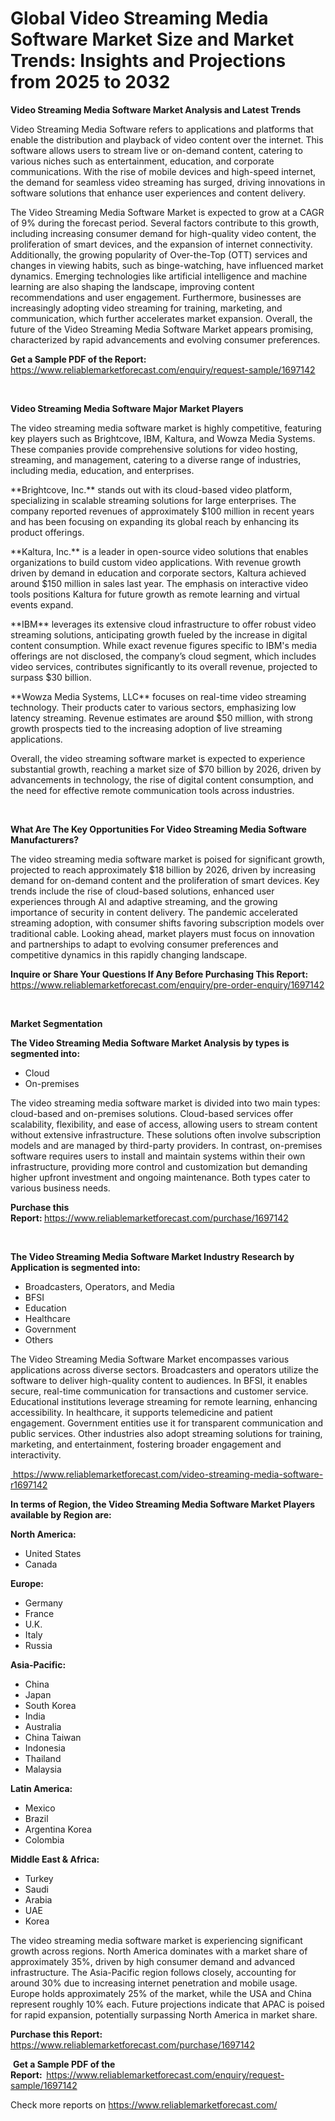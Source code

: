<p><h1>Global Video Streaming Media Software Market Size and Market Trends: Insights and Projections from 2025 to 2032</h1></p><p><strong>Video Streaming Media Software Market Analysis and Latest Trends</strong></p>
<p><p>Video Streaming Media Software refers to applications and platforms that enable the distribution and playback of video content over the internet. This software allows users to stream live or on-demand content, catering to various niches such as entertainment, education, and corporate communications. With the rise of mobile devices and high-speed internet, the demand for seamless video streaming has surged, driving innovations in software solutions that enhance user experiences and content delivery.</p><p>The Video Streaming Media Software Market is expected to grow at a CAGR of 9% during the forecast period. Several factors contribute to this growth, including increasing consumer demand for high-quality video content, the proliferation of smart devices, and the expansion of internet connectivity. Additionally, the growing popularity of Over-the-Top (OTT) services and changes in viewing habits, such as binge-watching, have influenced market dynamics. Emerging technologies like artificial intelligence and machine learning are also shaping the landscape, improving content recommendations and user engagement. Furthermore, businesses are increasingly adopting video streaming for training, marketing, and communication, which further accelerates market expansion. Overall, the future of the Video Streaming Media Software Market appears promising, characterized by rapid advancements and evolving consumer preferences.</p></p>
<p><strong>Get a Sample PDF of the Report:&nbsp;</strong> <a href="https://www.reliablemarketforecast.com/enquiry/request-sample/1697142?utm_campaign=1885&utm_medium=2&utm_source=Github&utm_content=ia&utm_term=08012025&utm_id=video-streaming-media-software">https://www.reliablemarketforecast.com/enquiry/request-sample/1697142</a></p>
<p>&nbsp;</p>
<p><strong>Video Streaming Media Software Major Market Players</strong></p>
<p><p>The video streaming media software market is highly competitive, featuring key players such as Brightcove, IBM, Kaltura, and Wowza Media Systems. These companies provide comprehensive solutions for video hosting, streaming, and management, catering to a diverse range of industries, including media, education, and enterprises.</p><p>**Brightcove, Inc.** stands out with its cloud-based video platform, specializing in scalable streaming solutions for large enterprises. The company reported revenues of approximately $100 million in recent years and has been focusing on expanding its global reach by enhancing its product offerings.</p><p>**Kaltura, Inc.** is a leader in open-source video solutions that enables organizations to build custom video applications. With revenue growth driven by demand in education and corporate sectors, Kaltura achieved around $150 million in sales last year. The emphasis on interactive video tools positions Kaltura for future growth as remote learning and virtual events expand.</p><p>**IBM** leverages its extensive cloud infrastructure to offer robust video streaming solutions, anticipating growth fueled by the increase in digital content consumption. While exact revenue figures specific to IBM's media offerings are not disclosed, the company’s cloud segment, which includes video services, contributes significantly to its overall revenue, projected to surpass $30 billion.</p><p>**Wowza Media Systems, LLC** focuses on real-time video streaming technology. Their products cater to various sectors, emphasizing low latency streaming. Revenue estimates are around $50 million, with strong growth prospects tied to the increasing adoption of live streaming applications.</p><p>Overall, the video streaming software market is expected to experience substantial growth, reaching a market size of $70 billion by 2026, driven by advancements in technology, the rise of digital content consumption, and the need for effective remote communication tools across industries.</p></p>
<p>&nbsp;</p>
<p><strong>What Are The Key Opportunities For Video Streaming Media Software Manufacturers?</strong></p>
<p><p>The video streaming media software market is poised for significant growth, projected to reach approximately $18 billion by 2026, driven by increasing demand for on-demand content and the proliferation of smart devices. Key trends include the rise of cloud-based solutions, enhanced user experiences through AI and adaptive streaming, and the growing importance of security in content delivery. The pandemic accelerated streaming adoption, with consumer shifts favoring subscription models over traditional cable. Looking ahead, market players must focus on innovation and partnerships to adapt to evolving consumer preferences and competitive dynamics in this rapidly changing landscape.</p></p>
<p><strong>Inquire or Share Your Questions If Any Before Purchasing This Report:</strong> <a href="https://www.reliablemarketforecast.com/enquiry/pre-order-enquiry/1697142?utm_campaign=1885&utm_medium=2&utm_source=Github&utm_content=ia&utm_term=08012025&utm_id=video-streaming-media-software">https://www.reliablemarketforecast.com/enquiry/pre-order-enquiry/1697142</a></p>
<p>&nbsp;</p>
<p><strong>Market Segmentation</strong></p>
<p><strong>The Video Streaming Media Software Market Analysis by types is segmented into:</strong></p>
<p><ul><li>Cloud</li><li>On-premises</li></ul></p>
<p><p>The video streaming media software market is divided into two main types: cloud-based and on-premises solutions. Cloud-based services offer scalability, flexibility, and ease of access, allowing users to stream content without extensive infrastructure. These solutions often involve subscription models and are managed by third-party providers. In contrast, on-premises software requires users to install and maintain systems within their own infrastructure, providing more control and customization but demanding higher upfront investment and ongoing maintenance. Both types cater to various business needs.</p></p>
<p><strong>Purchase this Report:&nbsp;</strong><a href="https://www.reliablemarketforecast.com/purchase/1697142?utm_campaign=1885&utm_medium=2&utm_source=Github&utm_content=ia&utm_term=08012025&utm_id=video-streaming-media-software">https://www.reliablemarketforecast.com/purchase/1697142</a></p>
<p>&nbsp;</p>
<p><strong>The Video Streaming Media Software Market Industry Research by Application is segmented into:</strong></p>
<p><ul><li>Broadcasters, Operators, and Media</li><li>BFSI</li><li>Education</li><li>Healthcare</li><li>Government</li><li>Others</li></ul></p>
<p><p>The Video Streaming Media Software Market encompasses various applications across diverse sectors. Broadcasters and operators utilize the software to deliver high-quality content to audiences. In BFSI, it enables secure, real-time communication for transactions and customer service. Educational institutions leverage streaming for remote learning, enhancing accessibility. In healthcare, it supports telemedicine and patient engagement. Government entities use it for transparent communication and public services. Other industries also adopt streaming solutions for training, marketing, and entertainment, fostering broader engagement and interactivity.</p></p>
<p><a href="https://www.reliablemarketforecast.com/video-streaming-media-software-r1697142?utm_campaign=1885&utm_medium=2&utm_source=Github&utm_content=ia&utm_term=08012025&utm_id=video-streaming-media-software">&nbsp;https://www.reliablemarketforecast.com/video-streaming-media-software-r1697142</a></p>
<p><strong>In terms of Region, the Video Streaming Media Software Market Players available by Region are:</strong></p>
<p>
    <p> <strong> North America: </strong>
        <ul>
            <li>United States</li>
            <li>Canada</li>
        </ul>
        </p> 
    <p> <strong> Europe: </strong>
        <ul>
            <li>Germany</li>
            <li>France</li>
            <li>U.K.</li>
            <li>Italy</li>
            <li>Russia</li>
        </ul>
        </p> 
    <p> <strong> Asia-Pacific: </strong>
        <ul>
            <li>China</li>
            <li>Japan</li>
            <li>South Korea</li>
            <li>India</li>
            <li>Australia</li>
            <li>China Taiwan</li>
            <li>Indonesia</li>
            <li>Thailand</li>
            <li>Malaysia</li>
        </ul>
        </p> 
    <p> <strong> Latin America: </strong>
        <ul>
            <li>Mexico</li>
            <li>Brazil</li>
            <li>Argentina Korea</li>
            <li>Colombia</li>
        </ul>
        </p> 
    <p> <strong> Middle East & Africa: </strong>
        <ul>
            <li>Turkey</li>
            <li>Saudi</li>
            <li>Arabia</li>
            <li>UAE</li>
            <li>Korea</li>
        </ul>
    </p>
    </p>
<p><p>The video streaming media software market is experiencing significant growth across regions. North America dominates with a market share of approximately 35%, driven by high consumer demand and advanced infrastructure. The Asia-Pacific region follows closely, accounting for around 30% due to increasing internet penetration and mobile usage. Europe holds approximately 25% of the market, while the USA and China represent roughly 10% each. Future projections indicate that APAC is poised for rapid expansion, potentially surpassing North America in market share.</p></p>
<p><strong>Purchase this Report: </strong><a href="https://www.reliablemarketforecast.com/purchase/1697142?utm_campaign=1885&utm_medium=2&utm_source=Github&utm_content=ia&utm_term=08012025&utm_id=video-streaming-media-software">https://www.reliablemarketforecast.com/purchase/1697142</a></p>
<p>&nbsp;<strong>Get a Sample PDF of the Report:&nbsp;&nbsp;</strong><a href="https://www.reliablemarketforecast.com/enquiry/request-sample/1697142?utm_campaign=1885&utm_medium=2&utm_source=Github&utm_content=ia&utm_term=08012025&utm_id=video-streaming-media-software">https://www.reliablemarketforecast.com/enquiry/request-sample/1697142</a></p>
<p><strong></strong></p>
<p>Check more reports on <a href="https://www.reliablemarketforecast.com/?utm_campaign=1885&utm_medium=2&utm_source=Github&utm_content=ia&utm_term=08012025&utm_id=video-streaming-media-software">https://www.reliablemarketforecast.com/</a></p>